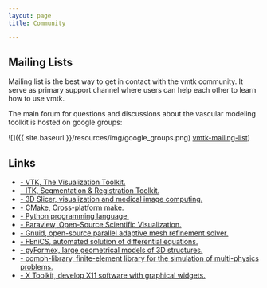 ```yaml
---
layout: page
title: Community

---
```


## Mailing Lists

Mailing list is the best way to get in contact with the vmtk community. 
It serve as primary support channel where users can help each other to learn how to use vmtk.

The main forum for questions and discussions about the vascular modeling toolkit is hosted on google groups:

![]({{ site.baseurl }}/resources/img/google_groups.png)
<a href="https://groups.google.com/forum/#!forum/vmtk-users" target="_blank">vmtk-mailing-list</a>)


## Links

* <a href="http://www.vtk.org" target="_blank"> - VTK, The Visualization Toolkit.</a>
* <a href="http://www.itk.org" target="_blank"> - ITK, Segmentation &amp; Registration Toolkit.</a>
* <a href="http://www.slicer.org" target="_blank"> - 3D Slicer, visualization and medical image computing.</a>
* <a href="http://www.cmake.org" target="_blank"> - CMake, Cross-platform make.</a>
* <a href="http://www.python.org" target="_blank"> - Python programming language.</a>
* <a href="http://www.paraview.org" target="_blank"> - Paraview, Open-Source Scientific Visualization.</a>
* <a href="http://github.com/lorbot/Gnuid" target="_blank"> - Gnuid, open-source parallel adaptive mesh refinement solver.</a>
* <a href="http://www.fenicsproject.org" target="_blank"> - FEniCS, automated solution of differential equations.</a>
* <a href="http://savannah.nongnu.org/projects/pyformex/" target="_blank"> - pyFormex, large geometrical models of 3D structures.</a>
* <a href="http://oomph-lib.maths.man.ac.uk/doc/html/index.html" target="_blank"> - oomph-library, finite-element library for the simulation of multi-physics problems.</a>
* <a href="http://goxtk.com" target="_blank"> -  X Toolkit, develop X11 software with graphical widgets.</a>
